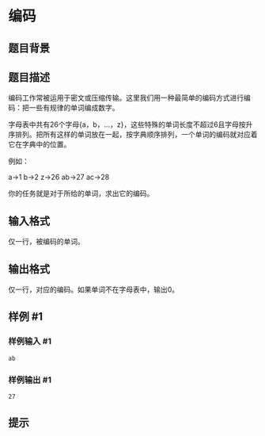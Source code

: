 # 编码

## 题目背景



## 题目描述

编码工作常被运用于密文或压缩传输。这里我们用一种最简单的编码方式进行编码：把一些有规律的单词编成数字。

字母表中共有26个字母{a，b，…，z}，这些特殊的单词长度不超过6且字母按升序排列。把所有这样的单词放在一起，按字典顺序排列，一个单词的编码就对应着它在字典中的位置。

例如：

a→1    b→2    z→26    ab→27    ac→28

你的任务就是对于所给的单词，求出它的编码。


## 输入格式

仅一行，被编码的单词。


## 输出格式

仅一行，对应的编码。如果单词不在字母表中，输出0。


## 样例 #1

### 样例输入 #1
```
ab
```

### 样例输出 #1

```
27
```

## 提示


